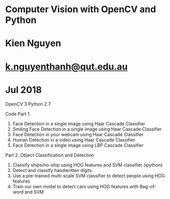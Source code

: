# Computer Vision with OpenCV and Python
#
# Kien Nguyen
# k.nguyenthanh@qut.edu.au
# Jul 2018


OpenCV 3
Python 2.7

Code
Part 1.
1. Face Detection in a single image using Haar Cascade Classifier
2. Smiling Face Detection  in a single image using Haar Cascade Classifier
3. Face Detection in your webcam using Haar Cascade Classifier
4. Human Detection in a video using Haar Cascade Classifier
5. Face Detection in a single image using LBP Cascade Classifier

Part 2. Object Classification and Detection
1. Classify ships/no-ship using HOG features and SVM classifier (ipython)
2. Detect and classify handwritten digits 
3. Use a pre-trained multi-scale SVM classifier to detect people using HOG features
4. Train our own model to detect cars using HOG features with Bag-of-word and SVM 
